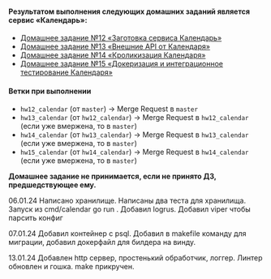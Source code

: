 #### Результатом выполнения следующих домашних заданий является сервис «Календарь»:
- [Домашнее задание №12 «Заготовка сервиса Календарь»](./docs/12_README.md)
- [Домашнее задание №13 «Внешние API от Календаря»](./docs/13_README.md)
- [Домашнее задание №14 «Кроликизация Календаря»](./docs/14_README.md)
- [Домашнее задание №15 «Докеризация и интеграционное тестирование Календаря»](./docs/15_README.md)

#### Ветки при выполнении
- `hw12_calendar` (от `master`) -> Merge Request в `master`
- `hw13_calendar` (от `hw12_calendar`) -> Merge Request в `hw12_calendar` (если уже вмержена, то в `master`)
- `hw14_calendar` (от `hw13_calendar`) -> Merge Request в `hw13_calendar` (если уже вмержена, то в `master`)
- `hw15_calendar` (от `hw14_calendar`) -> Merge Request в `hw14_calendar` (если уже вмержена, то в `master`)

**Домашнее задание не принимается, если не принято ДЗ, предшедствующее ему.**


06.01.24    Написано хранилище. Написаны два теста для хранилища. Запуск из cmd/calendar go run .
            Добавил logrus. Добавил viper чтобы парсить конфиг

07.01.24    Добавил контейнер с psql. Добавил в makefile команду для миграции, добавил докерфайл для билдера на винду.

13.01.24    Добавлен http сервер, простенький обработчик, логгер. Линтер обновлен и гошка. make прикручен.
            